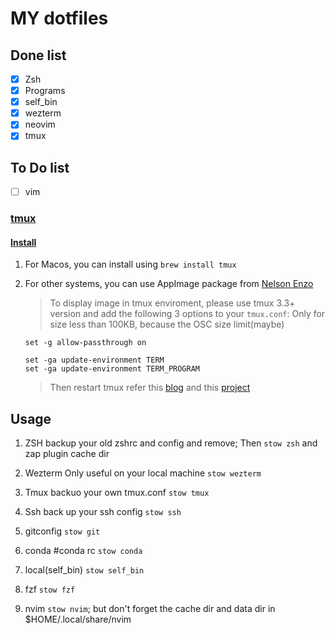 # MY dotfiles

## Done list

- [x] Zsh
- [x] Programs
- [x] self_bin
- [x] wezterm
- [x] neovim
- [x] tmux

## To Do list

- [ ] vim

### [tmux](https://github.com/tmux/tmux)

#### [Install](https://github.com/tmux/tmux/wiki/Installing)

1. For Macos, you can install using `brew install tmux`
2. For other systems, you can use AppImage package from [Nelson Enzo](https://github.com/nelsonenzo/tmux-appimagee)

   > To display image in tmux enviroment, please use tmux 3.3+ version and add the following 3 options to your `tmux.conf`:
   > Only for size less than 100KB, because the OSC size limit(maybe)

   ```
   set -g allow-passthrough on

   set -ga update-environment TERM
   set -ga update-environment TERM_PROGRAM
   ```

   > Then restart tmux
   > refer this [blog](https://blog.rockydd.net/preview-images-in-terminal-with-iterm2-tmux-and-vifm) and this [project](https://github.com/wookayin/python-imgcat)

## Usage

1. ZSH
   backup your old zshrc and config and remove; Then
   `stow zsh` and zap plugin cache dir

2. Wezterm
   Only useful on your local machine
   `stow wezterm`

3. Tmux
   backuo your own tmux.conf
   `stow tmux`

4. Ssh
   back up your ssh config
   `stow ssh`

5. gitconfig
   `stow git`

6. conda #conda rc
   `stow conda`

7. local(self_bin)
   `stow self_bin`

8. fzf
   `stow fzf`

9. nvim
   `stow nvim`; but don't forget the cache dir and data dir in $HOME/.local/share/nvim
